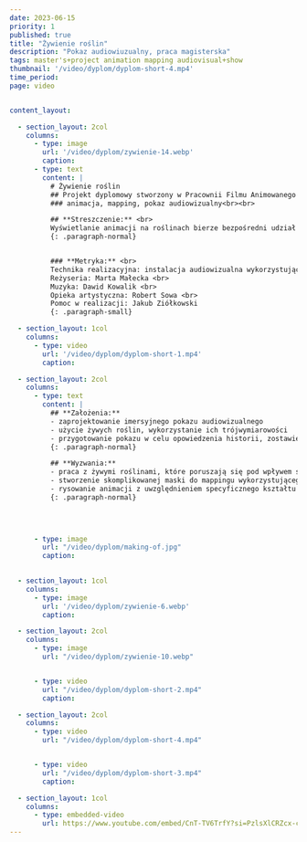 ```yaml
---
date: 2023-06-15
priority: 1
published: true
title: "Żywienie roślin"
description: "Pokaz audiowiuzualny, praca magisterska"
tags: master's+project animation mapping audiovisual+show
thumbnail: '/video/dyplom/dyplom-short-4.mp4'
time_period:
page: video


content_layout:

  - section_layout: 2col
    columns:
      - type: image
        url: '/video/dyplom/zywienie-14.webp'
        caption: 
      - type: text
        content: |
          # Żywienie roślin
          ## Projekt dyplomowy stworzony w Pracownii Filmu Animowanego na Akademii Sztuk Pięknych w Krakowie, 2020. <br>
          ### animacja, mapping, pokaz audiowizualny<br><br>

          ## **Streszczenie:** <br>
          Wyświetlanie animacji na roślinach bierze bezpośredni udział w ich procesach fizjologicznych. Otaczająca przestrzeń oraz inscenizacja potęgują wrażenie pobytu w miejscu, do którego trzeba uzyskać specjalny dostęp – w swego rodzaju labolatorium, gdzie rośliny poddawane są eksperymentom w niewiadomym celu. Podczas trwania pokazu to, co się dzieje, oddziałuje także na człowieka, testuje jego wrażliwość, cierpliwość i wytrzymałość. <br>
          {: .paragraph-normal}


          ### **Metryka:** <br>
          Technika realizacyjna: instalacja audiowizualna wykorzystująca mapowanie projekcji na żywych roślinach <br>
          Reżyseria: Marta Małecka <br>
          Muzyka: Dawid Kowalik <br>
          Opieka artystyczna: Robert Sowa <br>
          Pomoc w realizacji: Jakub Ziółkowski 
          {: .paragraph-small}

  - section_layout: 1col
    columns:
      - type: video
        url: '/video/dyplom/dyplom-short-1.mp4'
        caption: 

  - section_layout: 2col
    columns:
      - type: text
        content: |
          ## **Założenia:**
          - zaprojektowanie imersyjnego pokazu audiowizualnego
          - użycie żywych roślin, wykorzystanie ich trójwymiarowości
          - przygotowanie pokazu w celu opowiedzenia historii, zostawienie miejsca na improwizację
          {: .paragraph-normal}

          ## **Wyzwania:**
          - praca z żywymi roślinami, które poruszają się pod wpływem światła
          - stworzenie skomplikowanej maski do mappingu wykorzystującego kilka projektorów
          - rysowanie animacji z uwzględnieniem specyficznego kształtu liści
          {: .paragraph-normal}
        

          

      - type: image
        url: "/video/dyplom/making-of.jpg"
        caption: 
    

  - section_layout: 1col
    columns:
      - type: image
        url: '/video/dyplom/zywienie-6.webp'
        caption: 

  - section_layout: 2col
    columns:
      - type: image
        url: "/video/dyplom/zywienie-10.webp"


      - type: video
        url: "/video/dyplom/dyplom-short-2.mp4"
        caption: 

  - section_layout: 2col
    columns:
      - type: video
        url: "/video/dyplom/dyplom-short-4.mp4"


      - type: video
        url: "/video/dyplom/dyplom-short-3.mp4"
        caption: 

  - section_layout: 1col
    columns:
      - type: embedded-video
        url: https://www.youtube.com/embed/CnT-TV6TrfY?si=PzlsXlCRZcx-cNSZ
---
```




